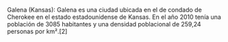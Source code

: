 Galena (Kansas): Galena es una ciudad ubicada en el de condado de Cherokee en el estado estadounidense de Kansas. En el año 2010 tenía una población de 3085 habitantes y una densidad poblacional de 259,24 personas por km².[2]​
